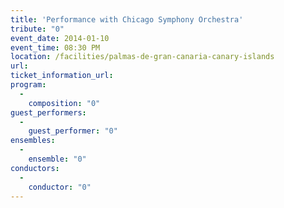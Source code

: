 ```yaml
---
title: 'Performance with Chicago Symphony Orchestra'
tribute: "0"
event_date: 2014-01-10
event_time: 08:30 PM
location: /facilities/palmas-de-gran-canaria-canary-islands
url: 
ticket_information_url: 
program: 
  -
    composition: "0"
guest_performers: 
  -
    guest_performer: "0"
ensembles: 
  -
    ensemble: "0"
conductors: 
  -
    conductor: "0"
---
```

